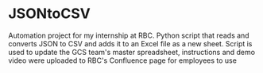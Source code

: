 # JSONtoCSV
Automation project for my internship at RBC. 
Python script that reads and converts JSON to CSV and adds it to an Excel file as a new sheet. 
Script is used to update the GCS team's master spreadsheet, instructions and demo video were uploaded to RBC's Confluence page for employees to use
